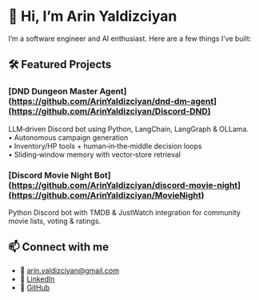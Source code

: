 # 👋 Hi, I’m Arin Yaldizciyan

I’m a software engineer and AI enthusiast. Here are a few things I’ve built:

## 🛠️ Featured Projects

### [DND Dungeon Master Agent](https://github.com/ArinYaldizciyan/dnd-dm-agent](https://github.com/ArinYaldizciyan/Discord-DND)  
LLM‑driven Discord bot using Python, LangChain, LangGraph & OLLama.  
• Autonomous campaign generation  
• Inventory/HP tools + human‑in‑the‑middle decision loops  
• Sliding‑window memory with vector‑store retrieval  

### [Discord Movie Night Bot](https://github.com/ArinYaldizciyan/discord-movie-night](https://github.com/ArinYaldizciyan/MovieNight)  
Python Discord bot with TMDB & JustWatch integration for community movie lists, voting & ratings.  

## 📫 Connect with me
- 📧 arin.yaldizciyan@gmail.com  
- 🔗 [LinkedIn](https://linkedin.com/in/arin-yaldizciyan)  
- 🐙 [GitHub](https://github.com/ArinYaldizciyan)
